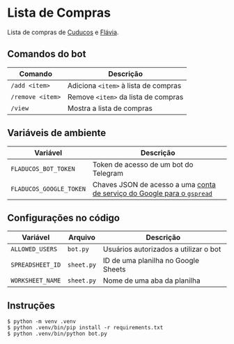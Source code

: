 # Lista de Compras

Lista de compras de [Cuducos](https://github.com/cuducos) e [Flávia](https://github.com/Flaviasv).

## Comandos do bot

| Comando | Descrição |
|---|---|
| `/add <item>` | Adiciona `<item>` à lista de compras |
| `/remove <item>` | Remove `<item>` da lista de compras |
| `/view` | Mostra a lista de compras |

## Variáveis de ambiente

| Variável | Descrição |
|---|---|
| `FLADUCOS_BOT_TOKEN` | Token de acesso de um bot do Telegram |
| `FLADUCOS_GOOGLE_TOKEN` | Chaves JSON de acesso a uma [conta de serviço do Google para o `gspread`](https://docs.gspread.org/en/v5.1.1/oauth2.html#authentication) |

## Configurações no código

| Variável | Arquivo | Descrição |
|--|---|---|
| `ALLOWED_USERS` | `bot.py` | Usuários autorizados a utilizar o bot |
| `SPREADSHEET_ID` | `sheet.py` | ID de uma planilha no Google Sheets |
| `WORKSHEET_NAME` | `sheet.py` | Nome de uma aba da planilha |

## Instruções

```console
$ python -m venv .venv
$ python .venv/bin/pip install -r requirements.txt
$ python .venv/bin/python bot.py
```
